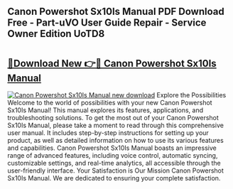 ## Canon Powershot Sx10Is Manual PDF Download Free - Part-uVO User Guide Repair - Service Owner Edition UoTD8

# <h2><a href="http://bc39876.oget.top/?id=Canon+Powershot+Sx10Is+Manual">🔗Download New 👉🔴 Canon Powershot Sx10Is Manual</a></h2>

[![Canon Powershot Sx10Is Manual new download](https://i.imgur.com/5g1atiW.png)](http://bc39876.oget.top/?id=Canon+Powershot+Sx10Is+Manual)
Explore the Possibilities Welcome to the world of possibilities with your new Canon Powershot Sx10Is Manual! This manual explores its features, applications, and troubleshooting solutions. To get the most out of your Canon Powershot Sx10Is Manual, please take a moment to read through this comprehensive user manual. It includes step-by-step instructions for setting up your product, as well as detailed information on how to use its various features and capabilities. Canon Powershot Sx10Is Manual boasts an impressive range of advanced features, including voice control, automatic syncing, customizable settings, and real-time analytics, all accessible through the user-friendly interface. Your Satisfaction is Our Mission Canon Powershot Sx10Is Manual. We are dedicated to ensuring your complete satisfaction.

